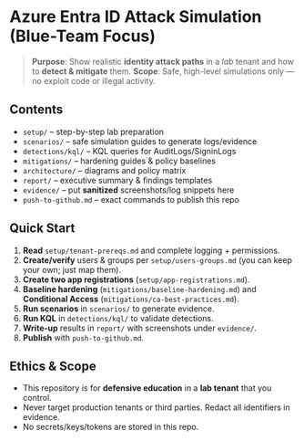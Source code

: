 # Azure Entra ID Attack Simulation (Blue-Team Focus)

> **Purpose**: Show realistic **identity attack paths** in a *lab* tenant and how to **detect & mitigate** them.
> **Scope**: Safe, high-level simulations only — no exploit code or illegal activity.

## Contents
- `setup/` – step-by-step lab preparation
- `scenarios/` – safe simulation guides to generate logs/evidence
- `detections/kql/` – KQL queries for AuditLogs/SigninLogs
- `mitigations/` – hardening guides & policy baselines
- `architecture/` – diagrams and policy matrix
- `report/` – executive summary & findings templates
- `evidence/` – put **sanitized** screenshots/log snippets here
- `push-to-github.md` – exact commands to publish this repo

## Quick Start
1. **Read** `setup/tenant-prereqs.md` and complete logging + permissions.
2. **Create/verify** users & groups per `setup/users-groups.md` (you can keep your own; just map them).
3. **Create two app registrations** (`setup/app-registrations.md`).
4. **Baseline hardening** (`mitigations/baseline-hardening.md`) and **Conditional Access** (`mitigations/ca-best-practices.md`).
5. **Run scenarios** in `scenarios/` to generate evidence.
6. **Run KQL** in `detections/kql/` to validate detections.
7. **Write-up** results in `report/` with screenshots under `evidence/`.
8. **Publish** with `push-to-github.md`.

## Ethics & Scope
- This repository is for **defensive education** in a **lab tenant** that you control.
- Never target production tenants or third parties. Redact all identifiers in evidence.
- No secrets/keys/tokens are stored in this repo.
